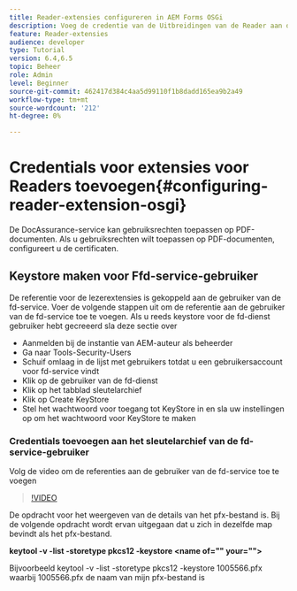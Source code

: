 ```yaml
---
title: Reader-extensies configureren in AEM Forms OSGi
description: Voeg de credentie van de Uitbreidingen van de Reader aan de vertrouwensopslag in AEM Forms OSGi toe
feature: Reader-extensies
audience: developer
type: Tutorial
version: 6.4,6.5
topic: Beheer
role: Admin
level: Beginner
source-git-commit: 462417d384c4aa5d99110f1b8dadd165ea9b2a49
workflow-type: tm+mt
source-wordcount: '212'
ht-degree: 0%

---
```



# Credentials voor extensies voor Readers toevoegen{#configuring-reader-extension-osgi}

De DocAssurance-service kan gebruiksrechten toepassen op PDF-documenten. Als u gebruiksrechten wilt toepassen op PDF-documenten, configureert u de certificaten.

## Keystore maken voor Ffd-service-gebruiker

De referentie voor de lezerextensies is gekoppeld aan de gebruiker van de fd-service. Voer de volgende stappen uit om de referentie aan de gebruiker van de fd-service toe te voegen. Als u reeds keystore voor de fd-dienst gebruiker hebt gecreeerd sla deze sectie over

* Aanmelden bij de instantie van AEM-auteur als beheerder
* Ga naar Tools-Security-Users
* Schuif omlaag in de lijst met gebruikers totdat u een gebruikersaccount voor fd-service vindt
* Klik op de gebruiker van de fd-dienst
* Klik op het tabblad sleutelarchief
* Klik op Create KeyStore
* Stel het wachtwoord voor toegang tot KeyStore in en sla uw instellingen op om het wachtwoord voor KeyStore te maken

### Credentials toevoegen aan het sleutelarchief van de fd-service-gebruiker

Volg de video om de referenties aan de gebruiker van de fd-service toe te voegen

>[!VIDEO](https://video.tv.adobe.com/v/335849?quality=9&learn=on)


De opdracht voor het weergeven van de details van het pfx-bestand is. Bij de volgende opdracht wordt ervan uitgegaan dat u zich in dezelfde map bevindt als het pfx-bestand.

**keytool -v -list -storetype pkcs12 -keystore  &lt;name of=&quot;&quot; your=&quot;&quot;>**

Bijvoorbeeld keytool -v -list -storetype pkcs12 -keystore 1005566.pfx waarbij 1005566.pfx de naam van mijn pfx-bestand is














